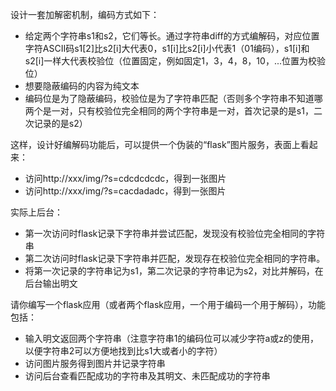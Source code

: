 <!--
 * @Author: LetMeFly
 * @Date: 2025-06-08 15:22:27
 * @LastEditors: LetMeFly.xyz
 * @LastEditTime: 2025-06-08 15:33:19
-->
设计一套加解密机制，编码方式如下：

+ 给定两个字符串s1和s2，它们等长。通过字符串diff的方式编解码，对应位置字符ASCII码s1[2]比s2[i]大代表0，s1[i]比s2[i]小代表1（01编码），s1[i]和s2[i]一样大代表校验位（位置固定，例如固定1，3，4，8，10，...位置为校验位）
+ 想要隐蔽编码的内容为纯文本
+ 编码位是为了隐蔽编码，校验位是为了字符串匹配（否则多个字符串不知道哪两个是一对，只有校验位完全相同的两个字符串是一对，首次记录的是s1，二次记录的是s2）

这样，设计好编解码功能后，可以提供一个伪装的“flask”图片服务，表面上看起来：

+ 访问http://xxx/img/?s=cdcdcdcdc，得到一张图片
+ 访问http://xxx/img/?s=cacdadadc，得到一张图片

实际上后台：

+ 第一次访问时flask记录下字符串并尝试匹配，发现没有校验位完全相同的字符串
+ 第二次访问时flask记录下字符串并匹配，发现存在校验位完全相同的字符串。
+ 将第一次记录的字符串记为s1，第二次记录的字符串记为s2，对比并解码，在后台输出明文

请你编写一个flask应用（或者两个flask应用，一个用于编码一个用于解码），功能包括：

+ 输入明文返回两个字符串（注意字符串1的编码位可以减少字符a或z的使用，以便字符串2可以方便地找到比s1大或者小的字符）
+ 访问图片服务得到图片并记录字符串
+ 访问后台查看匹配成功的字符串及其明文、未匹配成功的字符串
